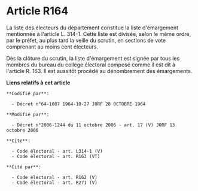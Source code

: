 # Article R164

La liste des électeurs du département constitue la liste d'émargement mentionnée à l'article L. 314-1. Cette liste est
divisée, selon le même ordre, par le préfet, au plus tard la veille du scrutin, en sections de vote comprenant au moins cent
électeurs. 

Dès la clôture du scrutin, la liste d'émargement est signée par tous les membres du bureau du collège électoral composé comme
il est dit à l'article R. 163. Il est aussitôt procédé au dénombrement des émargements.

**Liens relatifs à cet article**

	**Codifié par**:

	  - Décret n°64-1087 1964-10-27 JORF 28 OCTOBRE 1964

	**Modifié par**:

	  - Décret n°2006-1244 du 11 octobre 2006 - art. 17 (V) JORF 13 octobre 2006

	**Cite**:

	  - Code électoral - art. L314-1 (V)
	  - Code électoral - art. R163 (VT)

	**Cité par**:

	  - Code électoral - art. R162 (V)
	  - Code électoral - art. R271 (V)
